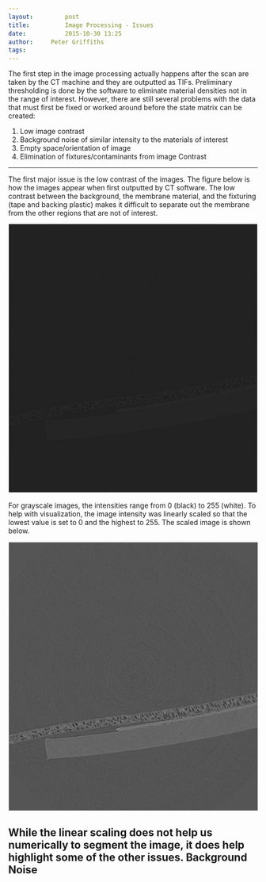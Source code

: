 ```yaml
---
layout:     	post
title:      	Image Processing - Issues
date:       	2015-10-30 13:25
author:     Peter Griffiths
tags:        
---
```


The first step in the image processing actually happens after the scan are taken by the CT  machine and they are outputted as TIFs.  Preliminary thresholding is done by the software to eliminate material densities not in the range of interest. However, there are still several problems with the data that must first be fixed or worked around before the state matrix can be created:

 1. Low image contrast
 2. Background noise of similar intensity to the materials of interest
 2. Empty space/orientation of image
 3. Elimination of fixtures/contaminants from image
Contrast
--------
The first major issue is the low contrast of the images. The figure below is how the images appear when first outputted by CT software. The low contrast between the background, the membrane material, and the fixturing (tape and backing plastic) makes it difficult to separate out the membrane from the other regions that are not of interest.

![Grayscale image](https://github.com/Materials-Informatics-Class-Fall2015/MIC-Microparticle-distribution/blob/gh-pages/img/Image%20Processing/grayscale.jpg?raw=true)

For grayscale images, the intensities range from 0 (black) to 255 (white).  To help with visualization, the image intensity was linearly scaled so that the lowest value is set to 0 and the highest to 255. The scaled image is shown below.

![Contrasted image](https://github.com/Materials-Informatics-Class-Fall2015/MIC-Microparticle-distribution/blob/gh-pages/img/Image%20Processing/contrast.jpg?raw=true)

While the linear scaling does not help us numerically to segment the image, it does help highlight some of the other issues.
Background Noise
----------------
